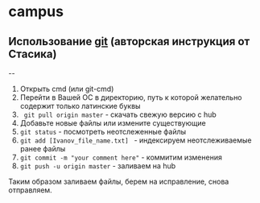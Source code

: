 # campus

[git]: http://git-scm.com/book/ru/v1 
[Скачать]: http://git-scm.com/downloads
## Использование [git] (авторская инструкция от Стасика)

--
1. Открыть cmd (или git-cmd)
2. Перейти в Вашей ОС в директорию, путь к которой желательно содержит только латинские буквы
3. ``` git pull origin master``` - скачать свежую версию с hub
4. Добавьте новые файлы или измените существующие
5. ``` git status ```  - посмотреть неотслеженные файлы 
6. ``` git add [Ivanov_file_name.txt]  ```  - индексируем  неотслеживаемые ранее файлы
7. ``` git commit -m "your comment here" ``` - коммитим изменения
8. ``` git push -u origin master ``` - заливаем на hub

Таким образом заливаем файлы, берем на исправление, снова отправляем.
